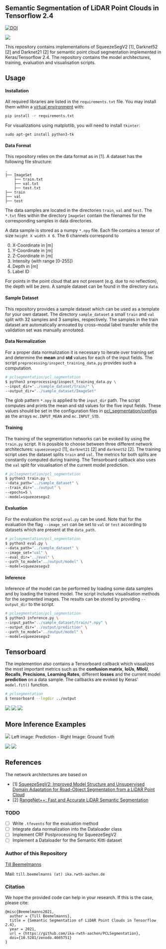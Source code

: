 ## Semantic Segmentation of LiDAR Point Clouds in Tensorflow 2.4
[![DOI](https://zenodo.org/badge/346761395.svg)](https://zenodo.org/badge/latestdoi/346761395)

![](assets/video2.gif)

This repository contains implementations of SqueezeSegV2 [1], Darknet52 [2] and Darknet21 [2] for semantic point cloud
segmentation implemented in Keras/Tensorflow 2.4. The repository contains the model architectures, training, evaluation and
visualisation scripts.

## Usage


#### Installation
All required libraries are listed in the `requirements.txt` file. You may install them within a [virtual environment](https://packaging.python.org/guides/installing-using-pip-and-virtual-environments/#creating-a-virtual-environment) with:
```bash
pip install -r requirements.txt
```

For visualizations using matplotlib, you will need to install `tkinter`:

`sudo apt-get install python3-tk`

#### Data Format
This repository relies on the data format as in [1]. A dataset has the following file structure:
```
.
├── ImageSet
    ├── train.txt
    ├── val.txt
    ├── test.txt
├── train
├── val
├── test
```
The data samples are located in the directories `train`, `val` and `test`. The `*.txt` files within the directory
`ImageSet` contain the filenames for the corresponding samples in data directories.
 
 A data sample is stored as a numpy `*.npy` file. Each file contains
a tensor of size `height X width X 6`. The 6 channels correspond to

0. X-Coordinate in [m]
1. Y-Coordinate in [m]
2. Z-Coordinate in [m]
3. Intensity (with range [0-255])
4. Depth in [m]
5. Label ID

For points in the point cloud that are not present (e.g. due to no reflection), the depth will be zero.
A sample dataset can be found in the directory `data`.

#### Sample Dataset
This repository provides a sample dataset which can be used as a template for your own dataset. The directory 
`sample_dataset` a small `train` and `val` split with 32 samples and 3 samples, respectively. The samples in the train
dataset are automatically annoated by cross-modal label transfer while the validation set was manually annotated.


#### Data Normalization
For a proper data normalization it is necessary to iterate over training set and determine the __mean__ and __std__
values for each of the input fields. The script `preprocessing/inspect_training_data.py` provides such a computation.

```bash
# pclsegmentation/pcl_segmentation
$ python3 preprocessing/inspect_training_data.py \
--input_dir="../sample_dataset/train/" \
--output_dir="../sample_dataset/ImageSet"
```
The glob pattern `*.npy` is applied to the `input_dir` path. The script computes and prints the mean and std values
for the five input fields. These values should be set in the configuration files in [pcl_segmentation/configs](pcl_segmentation/configs) as the arrays `mc.INPUT_MEAN` and
 `mc.INPUT_STD`.

#### Training
The training of the segmentation networks can be evoked by using the `train.py` script. It is possible to choose between
three different network architectures: `squeezesegv2` [1],  `darknet21` [2] and `darknet52` [2].
The training script uses the dataset splits `train` and `val`. The metrics for both splits are constantly computed
during training. The Tensorboard callback also uses the `val` split for visualisation of the current model prediction.
```bash
# pclsegmentation/pcl_segmentation
$ python3 train.py \
--data_path="../sample_dataset" \
--train_dir="../output" \
--epochs=5 \
--model=squeezesegv2
```

#### Evaluation
For the evaluation the script `eval.py` can be used.
Note that for the evaluation the flag `--image_set` can be set to `val` or `test` according to datasets which are present
at the `data_path`.
```bash
# pclsegmentation/pcl_segmentation
$ python3 eval.py \
--data_path="../sample_dataset" \
--image_set="val" \
--eval_dir="../eval" \
--path_to_model="../output/model" \
--model=squeezesegv2
```

#### Inference
Inference of the model can be performed by loading some data samples and by loading the trained model. The script 
includes visualisation methods for the segmented images. The results can be stored by providing 
`--output_dir` to the script.
```bash
# pclsegmentation/pcl_segmentation
$ python3 inference.py \
--input_path="../sample_dataset/train/*.npy" \
--output_dir="../output/prediction" \
--path_to_model="../output/model" \
--model=squeezesegv2
```

## Tensorboard
The implemention also contains a Tensorboard callback which visualizes the most important metrics such as the __confusion
matrix__, __IoUs__, __MIoU__, __Recalls__, __Precisions__, __Learning Rates__, different __losses__ and the current model
__prediction__ on a data sample. The callbacks are evoked by Keras' `model.fit()` function.

```bash
# pclsegmentation
$ tensorboard --logdir ../output
```

![](assets/confusion_matrix.png)
![](assets/ious.png)
![](assets/predictions.png)


## More Inference Examples
![](assets/image2.png)
Left image: Prediction - Right Image: Ground Truth

![](assets/image1.png)
![](assets/video1.gif)


## References
The network architectures are based on 
- [1] [SqueezeSegV2: Improved Model Structure and Unsupervised Domain Adaptation for Road-Object Segmentation from a 
LiDAR Point Cloud](https://github.com/xuanyuzhou98/SqueezeSegV2)
- [2] [RangeNet++: Fast and Accurate LiDAR Semantic Segmentation](https://github.com/PRBonn/lidar-bonnetal)


### TODO
- [ ] Write `.tfevents` for the evaluation method
- [ ] Integrate data normalization into the Dataloader class
- [ ] Implement CRF Postprocessing for SqueezeSegV2
- [ ] Implement a Dataloader for the Semantic Kitti dataset

### Author of this Repository
[Till Beemelmanns](https://github.com/TillBeemelmanns)

Mail: `till.beemelmanns (at) ika.rwth-aachen.de`

### Citation 

We hope the provided code can help in your research. If this is the case, please cite:

```
@misc{Beemelmanns2021,
  author = {Till Beemelmanns},
  title = {Semantic Segmentation of LiDAR Point Clouds in Tensorflow 2.4},
  year = 2021,
  url = {https://github.com/ika-rwth-aachen/PCLSegmentation},
  doi={10.5281/zenodo.4665751}
}
```
